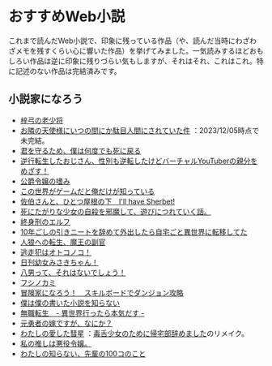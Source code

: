 # おすすめWeb小説
これまで読んだWeb小説で、印象に残っている作品（や、読んだ当時にわざわざメモを残すくらい心に響いた作品）を挙げてみました。一気読みするほどおもしろい作品は逆に印象に残りづらい気もしますが、それはそれ、これはこれ。特に記述のない作品は完結済みです。

## 小説家になろう
* [梓弓の老少将](https://ncode.syosetu.com/n0980fn/)
* [お隣の天使様にいつの間にか駄目人間にされていた件](https://ncode.syosetu.com/n8440fe/)
  ：2023/12/05時点で未完結。
* [君を守るため、僕は何度でも死に戻る](https://ncode.syosetu.com/n3616fr/)
* [逆行転生したおじさん、性別も逆転したけどバーチャルYouTuberの親分をめざす！](https://ncode.syosetu.com/n3530fy/)
* [公爵令嬢の嗜み](https://ncode.syosetu.com/n1337cn/)
* [この世界がゲームだと俺だけが知っている](https://ncode.syosetu.com/n9078bd/)
* [佐伯さんと、ひとつ屋根の下　I'll have Sherbet!](https://ncode.syosetu.com/n0860u/)
* [死にたがりな少女の自殺を邪魔して、遊びにつれていく話。](https://ncode.syosetu.com/n1348ff/)
* [終身刑のエルフ](https://ncode.syosetu.com/n9593ib/)
* [10年ごしの引きニートを辞めて外出したら自宅ごと異世界に転移してた](https://ncode.syosetu.com/n7594ct/)
* [人狼への転生、魔王の副官](https://ncode.syosetu.com/n1576cu/)
* [逃走犯はオトコノコ！](https://ncode.syosetu.com/n5894ce/)
* [日刊幼女みさきちゃん！](https://ncode.syosetu.com/n9395dd/)
* [八男って、それはないでしょう！](https://ncode.syosetu.com/n8802bq/)
* [フシノカミ](https://ncode.syosetu.com/n3260fe/)
* [冒険家になろう！　スキルボードでダンジョン攻略](https://ncode.syosetu.com/n8618ef/)
* [僕は僕の書いた小説を知らない](https://ncode.syosetu.com/n7248el/)
* [無職転生　- 異世界行ったら本気だす -](https://ncode.syosetu.com/n9669bk/)
* [元勇者の嫁ですが、なにか？](元勇者の嫁ですが、なにか？)
* [わたしの愛した彗星](https://ncode.syosetu.com/n1542hs/)
  ：[毒舌少女のために帰宅部辞めました](https://ncode.syosetu.com/n6599ds/)のリメイク。
* [私の推しは悪役令嬢。](https://ncode.syosetu.com/n8792em/)
* [わたしの知らない、先輩の100コのこと](https://ncode.syosetu.com/n3707eg/)
